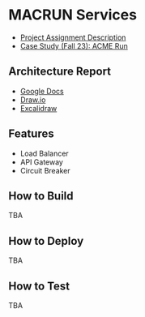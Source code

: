 # MACRUN Services

- [Project Assignment Description](./docs/Project_Assignment_Description.pdf)
- [Case Study (Fall 23): ACME Run](./docs/Case_Study_Fall2023.pdf)

## Architecture Report

- [Google Docs](https://docs.google.com/document/d/1autqAB21GcHH2TUhu9ez9Kf1AKQdTmIThb3qxiyk7p8/edit?usp=sharing)
- [Draw.io](https://drive.google.com/file/d/1AnPuMwdSt3I8YnaW6hJ_1sEzjOeWUa1R/view?usp=sharing)
- [Excalidraw](https://excalidraw.com/#room=45b045f7d8633e2dcb16,2WYKwb4ekFGbVGb4dKoM3g)

## Features

- Load Balancer
- API Gateway
- Circuit Breaker

## How to Build

TBA

## How to Deploy

TBA

## How to Test

TBA
